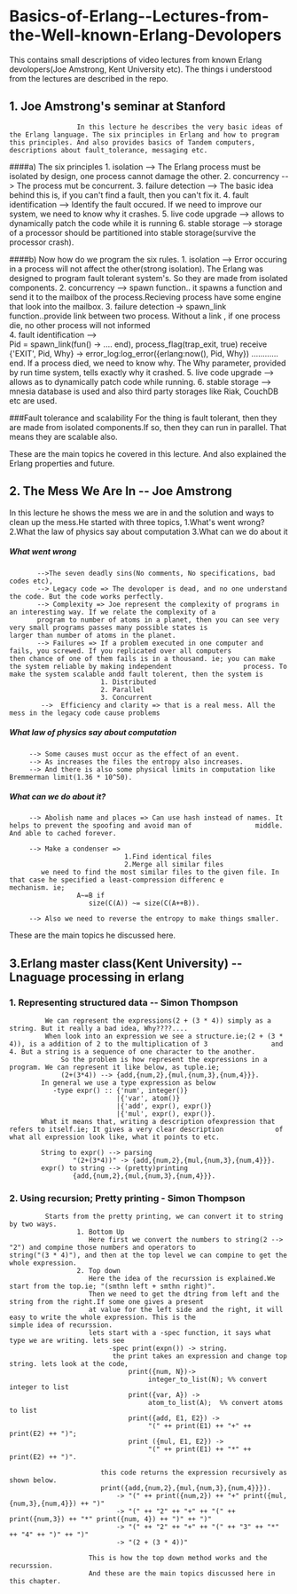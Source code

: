 # Basics-of-Erlang--Lectures-from-the-Well-known-Erlang-Devolopers
This contains small descriptions of video lectures from known Erlang devolopers(Joe Amstrong, Kent University etc). The things i understood from the lectures are described in the repo.


## 1. Joe Amstrong's seminar at Stanford 
   
                     In this lecture he describes the very basic ideas of the Erlang language. The six principles in Erlang and how to program this principles. And also provides basics of Tandem computers, descriptions about fault_tolerance, messaging etc.
####a) The six principles
    1. isolation --> The Erlang process must be isolated by design, one process cannot damage the other.
    2. concurrency --> The process mut be concurrent.
    3. failure detection --> The basic idea behind this is, if you can't find a fault, then you can't fix it. 
    4. fault identification --> Identify the fault occured. If we need to improve our system, we need to know why it crashes.
    5. live code upgrade -->  allows to dynamically patch the code while it is running
    6. stable storage  -->    storage of a processor should be partitioned into stable storage(survive the processor crash).

####b) Now how do we program the six rules.
    1. isolation --> Error occuring in a process will not affect the other(strong isolation). The Erlang was designed to program fault tolerant system's. So they are made from isolated components.
    2. concurrency --> spawn function..  it spawns a function and send it to the mailbox of the process.Recieving process have some engine that look into the mailbox.
    3. failure detection -> spawn_link function..provide link between two process. Without a link , if one process die, no other process will not informed                                          
    4. fault identification -->  
                                                 Pid = spawn_link(fun() -> .... end),
                                                     process_flag(trap_exit, true)
                                                      receive
                                                             {'EXIT', Pid, Why} ->
                                                                     error_log:log_error({erlang:now(),                                                                          Pid, Why})
                                                                       ............
                                                          end.
        If a process died, we  need to know why. The Why parameter, provided by run time system, tells exactly why it crashed.
    5. live code upgrade --> allows as to dynamically patch code while running.
    6. stable storage --> mnesia database is used and also third party storages like Riak, CouchDB etc are used.

###Fault tolerance and scalability
                     For the thing is  fault tolerant, then they are made from isolated components.If so, then they can run in parallel. That means they are scalable also. 

These are the main topics he covered in this lecture. And also explained the Erlang properties and future.


## 2. The Mess We Are In -- Joe Amstrong

   In this lecture he shows the mess we are in and the solution and ways to clean up the mess.He started with three topics,
                  1.What's went wrong?
                  2.What the law of physics say about computation
                  3.What can we do about it
##### What went wrong
           -->The seven deadly sins(No comments, No specifications, bad codes etc),
           --> Legacy code => The devoloper is dead, and no one understand the code. But the code works perfectly.
           --> Complexity => Joe represent the complexity of programs in an interesting way. If we relate the complexity of a
           program to number of atoms in a planet, then you can see very very small programs passes many possible states is               larger than number of atoms in the planet.
           --> Failures => If a problem executed in one computer and fails, you screwed. If you replicated over all computers             then chance of one of them fails is in a thousand. ie; you can make the system reliable by making independent                  process. To make the system scalable andd fault tolerent, then the system is
                           1. Distributed
                           2. Parallel
                           3. Concurrent
            -->  Efficiency and clarity => that is a real mess. All the mess in the legacy code cause problems
                           
##### What law of physics say about computation
         --> Some causes must occur as the effect of an event.
         --> As increases the files the entropy also increases.
         --> And there is also some physical limits in computation like Bremmerman limit(1.36 * 10^50).
         
##### What can we do about it?
         --> Abolish name and places => Can use hash instead of names. It helps to prevent the spoofing and avoid man of                middle. And able to cached forever.
         
         --> Make a condenser => 
                                 1.Find identical files
                                 2.Merge all similar files
            we need to find the most similar files to the given file. In that case he specified a least-compression differenc e             mechanism. ie;
                     A~=B if
                        size(C(A)) ~= size(C(A++B)). 
                        
         --> Also we need to reverse the entropy to make things smaller.
         
These are the main topics he discussed here.


## 3.Erlang master class(Kent University) -- Lnaguage processing in erlang
###     1. Representing structured data -- Simon Thompson
             We can represent the expressions(2 + (3 * 4)) simply as a string. But it really a bad idea, Why????....
             When look into an expression we see a structure.ie;(2 + (3 * 4)), is a addition of 2 to the multiplication of 3                and 4. But a string is a sequence of one character to the another.
                 So the problem is how represent the expressions in a program. We can represent it like below, as tuple.ie;
                 (2+(3*4)) --> {add,{num,2},{mul,{num,3},{num,4}}}.
            In general we use a type expression as below
               -type expr() :: {'num', integer()}
                               |{'var', atom()}
                               |{'add', expr(), expr()}
                               |{'mul', expr(), expr()}.
            What it means that, writing a description ofexpression that refers to itself.ie; It gives a very clear description             of what all expression look like, what it points to etc.
            
            String to expr() --> parsing
                    "(2+(3*4))" -> {add,{num,2},{mul,{num,3},{num,4}}}.
            expr() to string --> (pretty)printing
                    {add,{num,2},{mul,{num,3},{num,4}}}.
                    
###      2. Using recursion; Pretty printing - Simon Thompson
             Starts from the pretty printing, we can convert it to string by two ways.
                     1. Bottom Up
                        Here first we convert the numbers to string(2 --> "2") and compine those numbers and operators to                              string("(3 * 4)"), and then at the top level we can compine to get the whole expression.
                     2. Top down
                        Here the idea of the recurssion is explained.We start from the top.ie; "(smthn left + smthn right)".
                        Then we need to get the dtring from left and the string from the right.If some one gives a present 
                        at value for the left side and the right, it will easy to write the whole expression. This is the                             simple idea of recurssion.
                        lets start with a -spec function, it says what type we are writing. lets see
                             -spec print(expn()) -> string.
                              the print takes an expression and change top string. lets look at the code,
                                  print({num, N})->
                                       integer_to_list(N); %% convert integer to list
                                  print({var, A}) ->
                                       atom_to_list(A);  %% convert atoms to list
                                  print({add, E1, E2}) ->
                                       "(" ++ print(E1) ++ "+" ++ print(E2) ++ ")";
                                  print ({mul, E1, E2}) ->
                                       "(" ++ print(E1) ++ "*" ++ print(E2) ++ ")".
                                    
                           this code returns the expression recursively as shown below.
                           print({add,{num,2},{mul,{num,3},{num,4}}}).
                               -> "(" ++ print({num,2}) ++ "+" print({mul,{num,3},{num,4}}) ++ ")"
                               -> "(" ++ "2" ++ "+" ++ "(" ++ print({num,3}) ++ "*" print({num, 4}) ++ ")" ++ ")"
                               -> "(" ++ "2" ++ "+" ++ "(" ++ "3" ++ "*" ++ "4" ++ ")" ++ ")"
                               -> "(2 + (3 * 4))"
                               
                        This is how the top down method works and the recurssion.
                        And these are the main topics discussed here in this chapter. 
